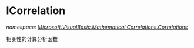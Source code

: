 ﻿# ICorrelation
_namespace: <a href="#" onClick="load('/docs/Microsoft.VisualBasic.Mathematical.Correlations.Correlations/index.md')">Microsoft.VisualBasic.Mathematical.Correlations.Correlations</a>_

相关性的计算分析函数




